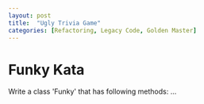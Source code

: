```yaml
---
layout: post
title:  "Ugly Trivia Game"
categories: [Refactoring, Legacy Code, Golden Master]
---
```


# Funky Kata

Write a class 'Funky' that has following methods: ...